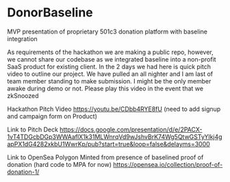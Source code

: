 # DonorBaseline
MVP presentation of proprietary 501c3 donation platform with baseline integration

As requirements of the hackathon we are making a public repo, however, we cannot share our codebase as we integrated baseline into a non-profit SaaS product for existing client. In the 2 days we had here is quick pitch video to outline our project. We have pulled an all nighter and I am last of team member standing to make submission. I might be the only member awake during demo or not. Please play this video in the event that we zkSnoozed

Hackathon Pitch Video https://youtu.be/CDbb4RYE8fU (need to add signup and campaign form on Product)

Link to Pitch Deck https://docs.google.com/presentation/d/e/2PACX-1vT4TDGcbDGp3WWAaflX1k31MLWnrqVd9wJshvBrK74Wg5QtwGSTyYlkj4gapPX1dG4282xkbU1WwrKp/pub?start=true&loop=false&delayms=3000

Link to OpenSea Polygon Minted from presence of baselined proof of donation (hard code to MPA for now) https://opensea.io/collection/proof-of-donation-1/
